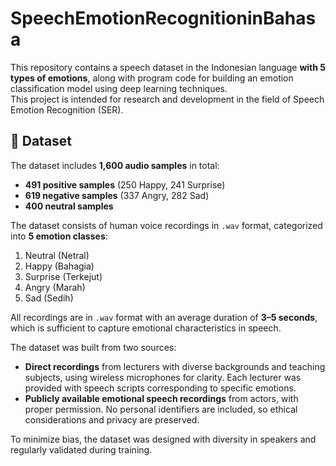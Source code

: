 # SpeechEmotionRecognitioninBahasa
This repository contains a speech dataset in the Indonesian language **with 5 types of emotions**, along with program code for building an emotion classification model using deep learning techniques.  
This project is intended for research and development in the field of Speech Emotion Recognition (SER).

## 📂 Dataset
The dataset includes **1,600 audio samples** in total:  
- **491 positive samples** (250 Happy, 241 Surprise)  
- **619 negative samples** (337 Angry, 282 Sad)  
- **400 neutral samples**  

The dataset consists of human voice recordings in `.wav` format, categorized into **5 emotion classes**:  
1. Neutral (Netral)  
2. Happy (Bahagia)  
3. Surprise (Terkejut)  
4. Angry (Marah)  
5. Sad (Sedih)  

All recordings are in `.wav` format with an average duration of **3–5 seconds**, which is sufficient to capture emotional characteristics in speech.

The dataset was built from two sources:  
- **Direct recordings** from lecturers with diverse backgrounds and teaching subjects, using wireless microphones for clarity. Each lecturer was provided with speech scripts corresponding to specific emotions.  
- **Publicly available emotional speech recordings** from actors, with proper permission. No personal identifiers are included, so ethical considerations and privacy are preserved.

To minimize bias, the dataset was designed with diversity in speakers and regularly validated during training.
